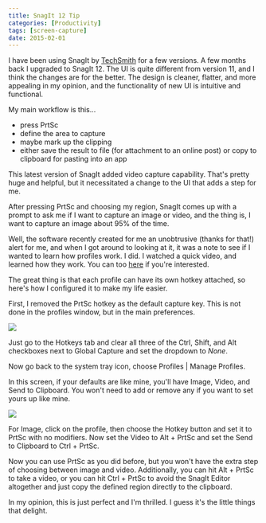 ```yaml
---
title: SnagIt 12 Tip
categories: [Productivity]
tags: [screen-capture]
date: 2015-02-01
---
```


I have been using SnagIt by [TechSmith](http://www.techsmith.com) for a few versions. A few months back I upgraded to SnagIt 12\. The UI is quite different from version 11, and I think the changes are for the better. The design is cleaner, flatter, and more appealing in my opinion, and the functionality of new UI is intuitive and functional.

My main workflow is this...

*   press PrtSc
*   define the area to capture
*   maybe mark up the clipping
*   either save the result to file (for attachment to an online post) or copy to clipboard for pasting into an app

This latest version of SnagIt added video capture capability. That's pretty huge and helpful, but it necessitated a change to the UI that adds a step for me.

After pressing PrtSc and choosing my region, SnagIt comes up with a prompt to ask me if I want to capture an image or video, and the thing is, I want to capture an image about 95% of the time.

Well, the software recently created for me an unobtrusive (thanks for that!) alert for me, and when I got around to looking at it, it was a note to see if I wanted to learn how profiles work. I did. I watched a quick video, and learned how they work. You can too [here](http://www.techsmith.com/tutorial-snagit-12-save-capture-settings.html) if you're interested.

The great thing is that each profile can have its own hotkey attached, so here's how I configured it to make my life easier.

First, I removed the PrtSc hotkey as the default capture key. This is not done in the profiles window, but in the main preferences.

![](/files/snagit-tip_01.png)

Just go to the Hotkeys tab and clear all three of the Ctrl, Shift, and Alt checkboxes next to Global Capture and set the dropdown to _None_.

Now go back to the system tray icon, choose Profiles | Manage Profiles.

In this screen, if your defaults are like mine, you'll have Image, Video, and Send to Clipboard. You won't need to add or remove any if you want to set yours up like mine.

![](/files/snagit-tip_02.png)

For Image, click on the profile, then choose the Hotkey button and set it to PrtSc with no modifiers. Now set the Video to Alt + PrtSc and set the Send to Clipboard to Ctrl + PrtSc.

Now you can use PrtSc as you did before, but you won't have the extra step of choosing between image and video. Additionally, you can hit Alt + PrtSc to take a video, or you can hit Ctrl + PrtSc to avoid the SnagIt Editor altogether and just copy the defined region directly to the clipboard.

In my opinion, this is just perfect and I'm thrilled. I guess it's the little things that delight.

 